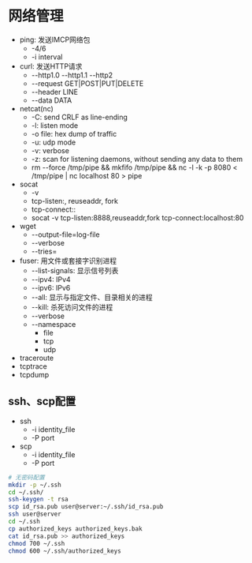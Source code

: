 # 网络管理
- ping: 发送IMCP网络包
  - -4/6
  - -i interval
- curl: 发送HTTP请求
  - --http1.0 --http1.1 --http2
  - --request GET|POST|PUT|DELETE
  - --header LINE
  - --data DATA
- netcat(nc)
  - -C: send CRLF as line-ending
  - -l: listen mode
  - -o file: hex dump of traffic
  - -u: udp mode
  - -v: verbose
  - -z: scan for listening daemons, without sending any data to them
  - rm --force /tmp/pipe && mkfifo /tmp/pipe && nc -l -k -p 8080 < /tmp/pipe | nc localhost 80 > pipe
- socat
  - -v
  - tcp-listen:<port>, reuseaddr, fork
  - tcp-connect:<host>:<port>
  - socat -v tcp-listen:8888,reuseaddr,fork tcp-connect:localhost:80
- wget
  - --output-file=log-file
  - --verbose
  - --tries=<N>
- fuser: 用文件或套接字识别进程
  - --list-signals: 显示信号列表
  - --ipv4: IPv4
  - --ipv6: IPv6
  - --all: 显示与指定文件、目录相关的进程
  - --kill: 杀死访问文件的进程
  - --verbose
  - --namespace
      - file
      - tcp
      - udp
- traceroute
- tcptrace
- tcpdump
## ssh、scp配置
- ssh 
  - -i identity_file
  - -P port
- scp
  - -i identity_file
  - -P port
```bash
# 无密码配置
mkdir -p ~/.ssh
cd ~/.ssh/
ssh-keygen -t rsa
scp id_rsa.pub user@server:~/.ssh/id_rsa.pub
ssh user@server
cd ~/.ssh
cp authorized_keys authorized_keys.bak
cat id_rsa.pub >> authorized_keys
chmod 700 ~/.ssh
chmod 600 ~/.ssh/authorized_keys
```